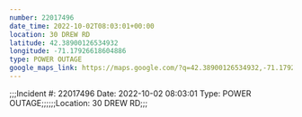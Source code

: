 ```yaml
---
number: 22017496
date_time: 2022-10-02T08:03:01+00:00
location: 30 DREW RD
latitude: 42.38900126534932
longitude: -71.17926618604886
type: POWER OUTAGE
google_maps_link: https://maps.google.com/?q=42.38900126534932,-71.17926618604886
---
```


;;;Incident #: 22017496  Date: 2022-10-02 08:03:01   Type: POWER OUTAGE;;;;;;Location: 30 DREW RD;;;
